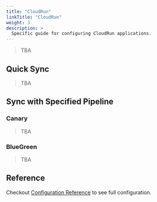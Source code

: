 ```yaml
---
title: "CloudRun"
linkTitle: "CloudRun"
weight: 3
description: >
  Specific guide for configuring CloudRun applications.
---
```


> TBA

## Quick Sync

> TBA

## Sync with Specified Pipeline

### Canary

> TBA

### BlueGreen

> TBA

## Reference

Checkout [Configuration Reference](/docs/user-guide/configuration-reference/#cloudrun-application) to see full configuration.
